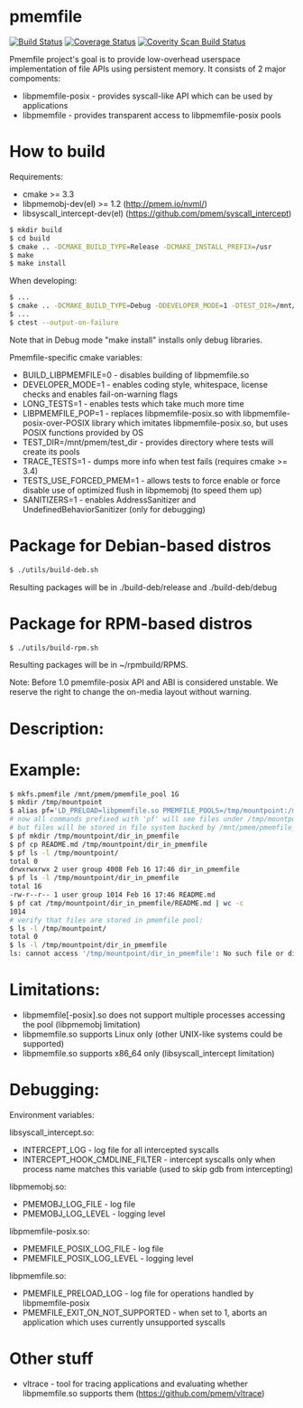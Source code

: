 # pmemfile

[![Build Status](https://travis-ci.org/pmem/pmemfile.svg)](https://travis-ci.org/pmem/pmemfile)
[![Coverage Status](https://codecov.io/github/pmem/pmemfile/coverage.svg)](https://codecov.io/gh/pmem/pmemfile)
[![Coverity Scan Build Status](https://scan.coverity.com/projects/12874/badge.svg)](https://scan.coverity.com/projects/pmemfile)

Pmemfile project's goal is to provide low-overhead userspace implementation of
file APIs using persistent memory.
It consists of 2 major compoments:
- libpmemfile-posix - provides syscall-like API which can be used by applications
- libpmemfile - provides transparent access to libpmemfile-posix pools

# How to build #

Requirements:
- cmake >= 3.3
- libpmemobj-dev(el) >= 1.2 (http://pmem.io/nvml/)
- libsyscall_intercept-dev(el) (https://github.com/pmem/syscall_intercept)

```sh
$ mkdir build
$ cd build
$ cmake .. -DCMAKE_BUILD_TYPE=Release -DCMAKE_INSTALL_PREFIX=/usr
$ make
$ make install
```

When developing:
```sh
$ ...
$ cmake .. -DCMAKE_BUILD_TYPE=Debug -DDEVELOPER_MODE=1 -DTEST_DIR=/mnt/pmem/pmemfile-tests
$ ...
$ ctest --output-on-failure
```

Note that in Debug mode "make install" installs only debug libraries.

Pmemfile-specific cmake variables:
* BUILD_LIBPMEMFILE=0 - disables building of libpmemfile.so
* DEVELOPER_MODE=1 - enables coding style, whitespace, license checks and enables fail-on-warning flags
* LONG_TESTS=1 - enables tests which take much more time
* LIBPMEMFILE_POP=1 - replaces libpmemfile-posix.so with libpmemfile-posix-over-POSIX library which imitates libpmemfile-posix.so, but uses POSIX functions provided by OS
* TEST_DIR=/mnt/pmem/test_dir - provides directory where tests will create its pools
* TRACE_TESTS=1 - dumps more info when test fails (requires cmake >= 3.4)
* TESTS_USE_FORCED_PMEM=1 - allows tests to force enable or force disable use of optimized flush in libpmemobj (to speed them up)
* SANITIZERS=1 - enables AddressSanitizer and UndefinedBehaviorSanitizer (only for debugging)

# Package for Debian-based distros
```sh
$ ./utils/build-deb.sh
```
Resulting packages will be in ./build-deb/release and ./build-deb/debug

# Package for RPM-based distros
```sh
$ ./utils/build-rpm.sh
```
Resulting packages will be in ~/rpmbuild/RPMS.

Note: Before 1.0 pmemfile-posix API and ABI is considered unstable.
We reserve the right to change the on-media layout without warning.

# Description: #

# Example: #

```sh
$ mkfs.pmemfile /mnt/pmem/pmemfile_pool 1G
$ mkdir /tmp/mountpoint
$ alias pf='LD_PRELOAD=libpmemfile.so PMEMFILE_POOLS=/tmp/mountpoint:/mnt/pmem/pmemfile_pool'
# now all commands prefixed with 'pf' will see files under /tmp/mountpoint,
# but files will be stored in file system backed by /mnt/pmem/pmemfile_pool
$ pf mkdir /tmp/mountpoint/dir_in_pmemfile
$ pf cp README.md /tmp/mountpoint/dir_in_pmemfile
$ pf ls -l /tmp/mountpoint/
total 0
drwxrwxrwx 2 user group 4008 Feb 16 17:46 dir_in_pmemfile
$ pf ls -l /tmp/mountpoint/dir_in_pmemfile
total 16
-rw-r--r-- 1 user group 1014 Feb 16 17:46 README.md
$ pf cat /tmp/mountpoint/dir_in_pmemfile/README.md | wc -c
1014
# verify that files are stored in pmemfile pool:
$ ls -l /tmp/mountpoint/
total 0
$ ls -l /tmp/mountpoint/dir_in_pmemfile
ls: cannot access '/tmp/mountpoint/dir_in_pmemfile': No such file or directory
```

# Limitations: #
* libpmemfile[-posix].so does not support multiple processes accessing the pool
  (libpmemobj limitation)
* libpmemfile.so supports Linux only (other UNIX-like systems could be supported)
* libpmemfile.so supports x86\_64 only (libsyscall_intercept limitation)

# Debugging: #
Environment variables:

libsyscall_intercept.so:
* INTERCEPT_LOG - log file for all intercepted syscalls
* INTERCEPT_HOOK_CMDLINE_FILTER - intercept syscalls only when process name
  matches this variable (used to skip gdb from intercepting)

libpmemobj.so:
* PMEMOBJ_LOG_FILE - log file
* PMEMOBJ_LOG_LEVEL - logging level

libpmemfile-posix.so:
* PMEMFILE_POSIX_LOG_FILE - log file
* PMEMFILE_POSIX_LOG_LEVEL - logging level

libpmemfile.so:
* PMEMFILE_PRELOAD_LOG - log file for operations handled by libpmemfile-posix
* PMEMFILE_EXIT_ON_NOT_SUPPORTED - when set to 1, aborts an application which
  uses currently unsupported syscalls

# Other stuff #
* vltrace - tool for tracing applications and evaluating whether libpmemfile.so
  supports them (https://github.com/pmem/vltrace)
